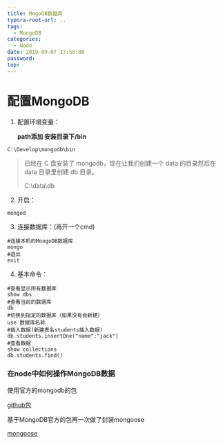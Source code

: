 ```yaml
---
title: MogoDB数据库
typora-root-url: ..
tags:
  - MongoDB
categories:
  - Node
date: 2019-09-07 17:50:00
password:
top:
---
```

# 配置MongoDB

1. 配置环境变量：

   **path添加 安装目录下/bin**

```
C:\Develop\mongodb\bin
```

> 已经在 C 盘安装了 mongodb，现在让我们创建一个 data 的目录然后在 data 目录里创建 db 目录。
>
> C:\data\db

2. 开启：

```shell
mongod
```

3. 连接数据库：(再开一个cmd)

```shell
#连接本机的MongoDB数据库
mongo
#退出
exit
```

4. 基本命令：

```shell
#查看显示所有数据库
show dbs
#查看当前的数据库
db
#切换到指定的数据库（如果没有会新建）
use 数据库名称
#插入数据(新建表名students插入数据)
db.students.insertOne("name":"jack")
#查看数据
show collections
db.students.find()
```

### 在node中如何操作MongoDB数据

使用官方的mongodb的包

[github包](https://github.com/mongodb/node-mongodb-native)

基于MongoDB官方的包再一次做了封装mongoose

[mongoose](https://mongoosejs.com/)